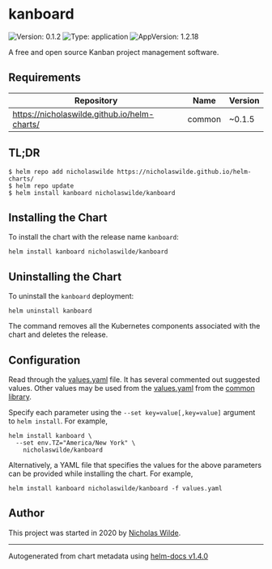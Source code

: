 # kanboard

![Version: 0.1.2](https://img.shields.io/badge/Version-0.1.2-informational?style=flat-square) ![Type: application](https://img.shields.io/badge/Type-application-informational?style=flat-square) ![AppVersion: 1.2.18](https://img.shields.io/badge/AppVersion-1.2.18-informational?style=flat-square)

A free and open source Kanban project management software.

## Requirements

| Repository | Name | Version |
|------------|------|---------|
| https://nicholaswilde.github.io/helm-charts/ | common | ~0.1.5 |

## TL;DR
```console
$ helm repo add nicholaswilde https://nicholaswilde.github.io/helm-charts/
$ helm repo update
$ helm install kanboard nicholaswilde/kanboard
```

## Installing the Chart
To install the chart with the release name `kanboard`:
```console
helm install kanboard nicholaswilde/kanboard
```

## Uninstalling the Chart
To uninstall the `kanboard` deployment:
```console
helm uninstall kanboard
```
The command removes all the Kubernetes components associated with the chart and deletes the release.

## Configuration

Read through the [values.yaml](./values.yaml) file. It has several commented out suggested values.
Other values may be used from the [values.yaml](../common/values.yaml) from the [common library](../common).

Specify each parameter using the `--set key=value[,key=value]` argument to `helm install`. For example,
```console
helm install kanboard \
  --set env.TZ="America/New York" \
    nicholaswilde/kanboard
```

Alternatively, a YAML file that specifies the values for the above parameters can be provided while installing the chart.
For example,
```console
helm install kanboard nicholaswilde/kanboard -f values.yaml
```

## Author
This project was started in 2020 by [Nicholas Wilde](https://github.com/nicholaswilde).

----------------------------------------------
Autogenerated from chart metadata using [helm-docs v1.4.0](https://github.com/norwoodj/helm-docs/releases/v1.4.0)
